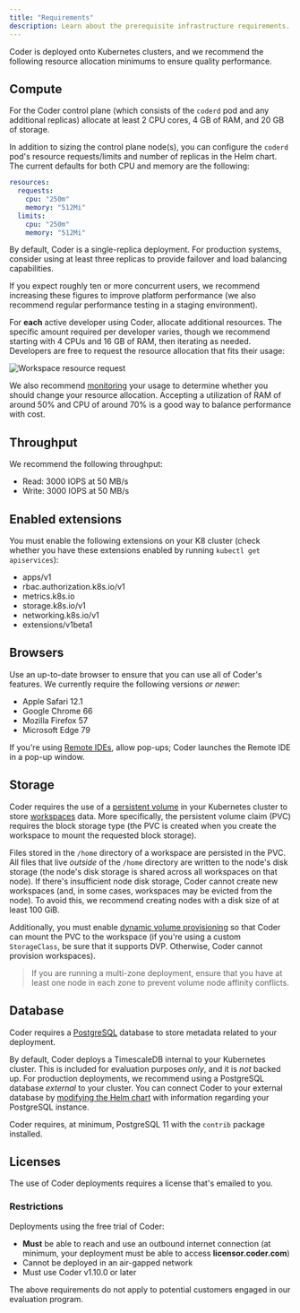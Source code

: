 ```yaml
---
title: "Requirements"
description: Learn about the prerequisite infrastructure requirements.
---
```


Coder is deployed onto Kubernetes clusters, and we recommend the following
resource allocation minimums to ensure quality performance.

## Compute

For the Coder control plane (which consists of the `coderd` pod and any
additional replicas) allocate at least 2 CPU cores, 4 GB of RAM, and 20 GB of
storage.

In addition to sizing the control plane node(s), you can configure the `coderd`
pod's resource requests/limits and number of replicas in the Helm chart. The
current defaults for both CPU and memory are the following:

```yaml
resources:
  requests:
    cpu: "250m"
    memory: "512Mi"
  limits:
    cpu: "250m"
    memory: "512Mi"
```

By default, Coder is a single-replica deployment. For production systems,
consider using at least three replicas to provide failover and load balancing
capabilities.

If you expect roughly ten or more concurrent users, we recommend increasing
these figures to improve platform performance (we also recommend regular
performance testing in a staging environment).

For **each** active developer using Coder, allocate additional resources. The
specific amount required per developer varies, though we recommend starting with
4 CPUs and 16 GB of RAM, then iterating as needed. Developers are free to
request the resource allocation that fits their usage:

![Workspace resource request](../assets/setup/resource-request.png)

We also recommend [monitoring](../guides/admin/usage-monitoring.md) your usage
to determine whether you should change your resource allocation. Accepting a
utilization of RAM of around 50% and CPU of around 70% is a good way to balance
performance with cost.

## Throughput

We recommend the following throughput:

- Read: 3000 IOPS at 50 MB/s
- Write: 3000 IOPS at 50 MB/s

## Enabled extensions

You must enable the following extensions on your K8 cluster (check whether you
have these extensions enabled by running `kubectl get apiservices`):

- apps/v1
- rbac.authorization.k8s.io/v1
- metrics.k8s.io
- storage.k8s.io/v1
- networking.k8s.io/v1
- extensions/v1beta1

## Browsers

Use an up-to-date browser to ensure that you can use all of Coder's features. We
currently require the following versions _or newer_:

- Apple Safari 12.1
- Google Chrome 66
- Mozilla Firefox 57
- Microsoft Edge 79

If you're using [Remote IDEs](../workspaces/editors.md), allow pop-ups; Coder
launches the Remote IDE in a pop-up window.

## Storage

Coder requires the use of a
[persistent volume](https://kubernetes.io/docs/concepts/storage/persistent-volumes/)
in your Kubernetes cluster to store [workspaces](../workspaces/index.md) data.
More specifically, the persistent volume claim (PVC) requires the block storage
type (the PVC is created when you create the workspace to mount the requested
block storage).

Files stored in the `/home` directory of a workspace are persisted in the PVC.
All files that live _outside_ of the `/home` directory are written to the node's
disk storage (the node's disk storage is shared across all workspaces on that
node). If there's insufficient node disk storage, Coder cannot create new
workspaces (and, in some cases, workspaces may be evicted from the node). To
avoid this, we recommend creating nodes with a disk size of at least 100 GiB.

Additionally, you must enable
[dynamic volume provisioning](https://kubernetes.io/docs/concepts/storage/dynamic-provisioning/#enabling-dynamic-provisioning)
so that Coder can mount the PVC to the workspace (if you're using a custom
`StorageClass`, be sure that it supports DVP. Otherwise, Coder cannot provision
workspaces).

> If you are running a multi-zone deployment, ensure that you have at least one
> node in each zone to prevent volume node affinity conflicts.

## Database

Coder requires a [PostgreSQL](https://www.postgresql.org) database to store
metadata related to your deployment.

By default, Coder deploys a TimescaleDB internal to your Kubernetes cluster.
This is included for evaluation purposes _only_, and it is _not_ backed up. For
production deployments, we recommend using a PostgreSQL database _external_ to
your cluster. You can connect Coder to your external database by
[modifying the Helm chart](../guides/admin/helm-charts.md) with information
regarding your PostgreSQL instance.

Coder requires, at minimum, PostgreSQL 11 with the `contrib` package installed.

## Licenses

The use of Coder deployments requires a license that's emailed to you.

### Restrictions

Deployments using the free trial of Coder:

- **Must** be able to reach and use an outbound internet connection (at minimum,
  your deployment must be able to access **licensor.coder.com**)
- Cannot be deployed in an air-gapped network
- Must use Coder v1.10.0 or later

The above requirements do not apply to potential customers engaged in our
evaluation program.

